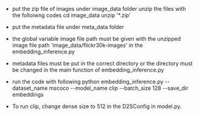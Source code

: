 - put the zip file of images under image_data folder
unzip the files with the folloiwng codes
cd image_data
unzip '*.zip'

- put the metadata file under meta_data folder

- the global variable image file path must be given with the unzipped image file path 'image_data/flickr30k-images' in the embedding_inference.py

- metadata files must be put in the correct directory or the directory must be changed in the main function of embedding_inference.py


- run the code with following
python embedding_inference.py --dataset_name mscoco --model_name clip --batch_size 128 --save_dir embeddings

- To run clip, change dense size to 512 in the D2SConfig in model.py.
